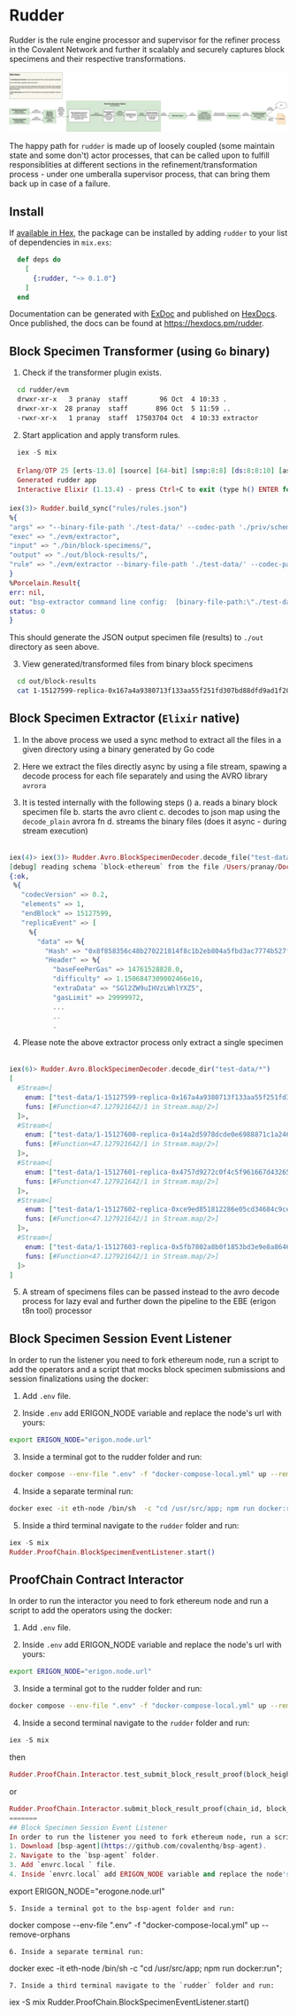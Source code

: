# Rudder

Rudder is the rule engine processor and supervisor for the refiner process in the Covalent Network and further it scalably and securely captures block specimens and their respective transformations.

![Rudder Pipeline](./temp/Rudder.jpg)

The happy path for `rudder` is made up of loosely coupled (some maintain state and some don't) actor processes, that can be called upon to fulfill responsiblities at different sections in the refinement/transformation process - under one umberalla supervisor process, that can bring them back up in case of a failure.



## Install

If [available in Hex](https://hex.pm/docs/publish), the package can be installed
by adding `rudder` to your list of dependencies in `mix.exs`:

  ```elixir
    def deps do
      [
        {:rudder, "~> 0.1.0"}
      ]
    end
  ```

Documentation can be generated with [ExDoc](https://github.com/elixir-lang/ex_doc)
and published on [HexDocs](https://hexdocs.pm). Once published, the docs can
be found at <https://hexdocs.pm/rudder>.

## Block Specimen Transformer (using `Go` binary)

1. Check if the transformer plugin exists.

  ```bash
    cd rudder/evm
    drwxr-xr-x   3 pranay  staff        96 Oct  4 10:33 .
    drwxr-xr-x  28 pranay  staff       896 Oct  5 11:59 ..
    -rwxr-xr-x   1 pranay  staff  17503704 Oct  4 10:33 extractor
  ```

2. Start application and apply transform rules.

  ```elixir
    iex -S mix

    Erlang/OTP 25 [erts-13.0] [source] [64-bit] [smp:8:8] [ds:8:8:10] [async-threads:1] [jit:ns] [dtrace]
    Generated rudder app
    Interactive Elixir (1.13.4) - press Ctrl+C to exit (type h() ENTER for help)

 iex(3)> Rudder.build_sync("rules/rules.json")
%{
  "args" => "--binary-file-path './test-data/' --codec-path './priv/schemas/block-ethereum.avsc' --indent-json 0 --output-file-path './out/block-results/'",
  "exec" => "./evm/extractor",
  "input" => "./bin/block-specimens/",
  "output" => "./out/block-results/",
  "rule" => "./evm/extractor --binary-file-path './test-data/' --codec-path './priv/schemas/block-ethereum.avsc' --indent-json 0 --output-file-path './out/block-results/'"
}
%Porcelain.Result{
  err: nil,
  out: "bsp-extractor command line config:  [binary-file-path:\"./test-data/\" codec-path:\"./priv/schemas/block-ethereum.avsc\" indent-json:\"0\" output-file-path:\"./out/block-results/\"]\n\nfile:  out/block-results/1-15127599-replica-0x167a4a9380713f133aa55f251fd307bd88dfd9ad1f2087346e1b741ff47ba7f5-specimen.json bytes:  1563265\n\nfile:  out/block-results/1-15127600-replica-0x14a2d5978dcde0e6988871c1a246bea31e44f73467f7c242f9cd19c30cd5f8b1-specimen.json bytes:  2761078\n\nfile:  out/block-results/1-15127601-replica-0x4757d9272c0f4c5f961667d43265123d22d7459d63f2041866df2962758c6070-specimen.json bytes:  3693996\n\nfile:  out/block-results/1-15127602-replica-0xce9ed851812286e05cd34684c9ce3836ea62ebbfc3764c8d8a131f0fd054ca35-specimen.json bytes:  4492753\n\nfile:  out/block-results/1-15127603-replica-0x5fb7802a8b0f1853bd3e9e8a8646df603e6c57d8da7df62ed46bfec1a6a074c4-specimen.json bytes:  1684665\n",
  status: 0
}
  ```

This should generate the JSON output specimen file (results) to `./out` directory as seen above.

3. View generated/transformed files from binary block specimens

  ```bash
    cd out/block-results
    cat 1-15127599-replica-0x167a4a9380713f133aa55f251fd307bd88dfd9ad1f2087346e1b741ff47ba7f5-specimen.json
  ```

## Block Specimen Extractor (`Elixir` native)

1. In the above process we used a sync method to extract all the files in a given directory using a binary generated by Go code

2. Here we extract the files directly async by using a file stream, spawing a decode process for each file separately and using the AVRO library `avrora`

3. It is tested internally with the following steps ()
  a. reads a binary block specimen file
  b. starts the avro client
  c. decodes to json map using the `decode_plain` avrora fn
  d. streams the binary files (does it async - during stream execution)

```elixir

iex(4)> iex(3)> Rudder.Avro.BlockSpecimenDecoder.decode_file("test-data/1-15127599-replica-0x167a4a9380713f133aa55f251fd307bd88dfd9ad1f2087346e1b741ff47ba7f5")
[debug] reading schema `block-ethereum` from the file /Users/pranay/Documents/covalent/elixir-projects/rudder/priv/schemas/block-ethereum.avsc
{:ok,
 %{
   "codecVersion" => 0.2,
   "elements" => 1,
   "endBlock" => 15127599,
   "replicaEvent" => [
     %{
       "data" => %{
         "Hash" => "0x8f858356c48b270221814f8c1b2eb804a5fbd3ac7774b527f2fe0605be03fb37",
         "Header" => %{
           "baseFeePerGas" => 14761528828.0,
           "difficulty" => 1.1506847309002466e16,
           "extraData" => "SGl2ZW9uIHVzLWhlYXZ5",
           "gasLimit" => 29999972,
           ...
           ..
           .

```

4. Please note the above extractor process only extract a single specimen


```elixir

iex(6)> Rudder.Avro.BlockSpecimenDecoder.decode_dir("test-data/*")
[
  #Stream<[
    enum: ["test-data/1-15127599-replica-0x167a4a9380713f133aa55f251fd307bd88dfd9ad1f2087346e1b741ff47ba7f5"],
    funs: [#Function<47.127921642/1 in Stream.map/2>]
  ]>,
  #Stream<[
    enum: ["test-data/1-15127600-replica-0x14a2d5978dcde0e6988871c1a246bea31e44f73467f7c242f9cd19c30cd5f8b1"],
    funs: [#Function<47.127921642/1 in Stream.map/2>]
  ]>,
  #Stream<[
    enum: ["test-data/1-15127601-replica-0x4757d9272c0f4c5f961667d43265123d22d7459d63f2041866df2962758c6070"],
    funs: [#Function<47.127921642/1 in Stream.map/2>]
  ]>,
  #Stream<[
    enum: ["test-data/1-15127602-replica-0xce9ed851812286e05cd34684c9ce3836ea62ebbfc3764c8d8a131f0fd054ca35"],
    funs: [#Function<47.127921642/1 in Stream.map/2>]
  ]>,
  #Stream<[
    enum: ["test-data/1-15127603-replica-0x5fb7802a8b0f1853bd3e9e8a8646df603e6c57d8da7df62ed46bfec1a6a074c4"],
    funs: [#Function<47.127921642/1 in Stream.map/2>]
  ]>
]

```

5. A stream of specimens files can be passed instead to the avro decode process for lazy eval and further down the pipeline to the EBE (erigon t8n tool) processor

## Block Specimen Session Event Listener

In order to run the listener you need to fork ethereum node, run a script to add the operators and a script that mocks block specimen submissions and session finalizations using the docker:

1. Add `.env` file.

2. Inside `.env` add ERIGON_NODE variable and replace the node's url with yours:

```bash
export ERIGON_NODE="erigon.node.url"
```

3. Inside a terminal got to the rudder folder and run:

```bash
docker compose --env-file ".env" -f "docker-compose-local.yml" up --remove-orphans
```

4. Inside a separate terminal run:

```bash
docker exec -it eth-node /bin/sh  -c "cd /usr/src/app; npm run docker:run";
```

5. Inside a third terminal navigate to the `rudder` folder and run:

```elixir
iex -S mix
Rudder.ProofChain.BlockSpecimenEventListener.start()
```

## ProofChain Contract Interactor

In order to run the interactor you need to fork ethereum node and run a script to add the operators using the docker:

1. Add `.env` file.

2. Inside `.env` add ERIGON_NODE variable and replace the node's url with yours:

```bash
export ERIGON_NODE="erigon.node.url"
```

3. Inside a terminal got to the rudder folder and run:

```bash
docker compose --env-file ".env" -f "docker-compose-local.yml" up --remove-orphans
```

4. Inside a second terminal navigate to the `rudder` folder and run:

```elixir
iex -S mix
```

then

```elixir
Rudder.ProofChain.Interactor.test_submit_block_result_proof(block_height)
```

or

```elixir
Rudder.ProofChain.Interactor.submit_block_result_proof(chain_id, block_height, block_specimen_hash, block_result_hash, url)
=======
## Block Specimen Session Event Listener
In order to run the listener you need to fork ethereum node, run a script to add the operators and a script that mocks block specimen submissions and session finalizations:
1. Download [bsp-agent](https://github.com/covalenthq/bsp-agent).
2. Navigate to the `bsp-agent` folder.
3. Add `envrc.local ` file.
4. Inside `envrc.local` add ERIGON_NODE variable and replace the node's url with yours:
```
export ERIGON_NODE="erogone.node.url"
```
5. Inside a terminal got to the bsp-agent folder and run:
```
docker compose --env-file ".env" -f "docker-compose-local.yml" up --remove-orphans
```
6. Inside a separate terminal run:
```
docker exec -it eth-node /bin/sh  -c "cd /usr/src/app; npm run docker:run";
```
7. Inside a third terminal navigate to the `rudder` folder and run:
```
iex -S mix
Rudder.ProofChain.BlockSpecimenEventListener.start()
```
